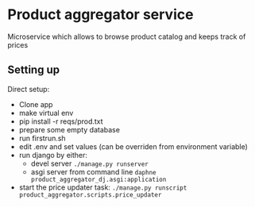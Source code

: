 Product aggregator service
==========================
Microservice which allows to browse product catalog and keeps track of prices

Setting up
----------
Direct setup:
* Clone app
* make virtual env
* pip install -r reqs/prod.txt
* prepare some empty database
* run firstrun.sh
* edit .env and set values (can be overriden from environment variable)
* run django by either:
     - devel server `./manage.py runserver`
     - asgi server from command line `daphne product_aggregator_dj.asgi:application`
* start the price updater task: `./manage.py runscript product_aggregator.scripts.price_updater`
